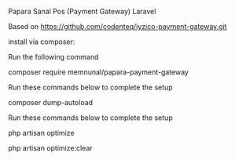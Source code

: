 

Papara Sanal Pos (Payment Gateway) Laravel

Based on https://github.com/codenteq/iyzico-payment-gateway.git

install via composer:



Run the following command

composer require memnunal/papara-payment-gateway

Run these commands below to complete the setup

composer dump-autoload

Run these commands below to complete the setup

php artisan optimize

php artisan optimize:clear
